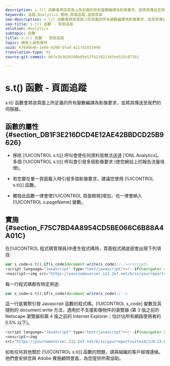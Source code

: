 ```yaml
---
description: s.t() 函數會將該頁面上所定義的所有變數編譯為影像要求，並將其傳送至我們的伺服器。
keywords: 追蹤;Analytics 實施;頁面追蹤;追蹤頁面
seo-description: s.t() 函數會將該頁面上所定義的所有變數編譯為影像要求，並將其傳送至我們的伺服器。
seo-title: s.t() 函數 - 頁面追蹤
solution: Analytics
subtopic: 函數
title: s.t() 函數 - 頁面追蹤
topic: 開發人員和實作
uuid: 67696e46-1e0d-4200-bfad-4217d1023948
translation-type: ht
source-git-commit: 86fe1b3650100a05e52fb2102134fee515c871b1

---
```



# s.t() 函數 - 頁面追蹤

s.t() 函數會將該頁面上所定義的所有變數編譯為影像要求，並將其傳送至我們的伺服器。

## 函數的屬性 {#section_DB1F3E216DCD4E12AE42BBDCD25B9626}

* 移除 [!UICONTROL s.t()] 呼叫會使任何資料皆無法送達 [!DNL Analytics]。多個 [!UICONTROL s.t()] 呼叫會引發多個影像要求 (使您網站上的報告流量倍增)。

* 若您要在單一頁面載入時引發多個影像要求，建議您使用 [!UICONTROL s.tl()] 函數。
* 觸發此函數一律會使[!UICONTROL 頁面檢視]增加，也一律會納入 [!UICONTROL s.pageName] 變數。

## 實施{#section_F75C7BD4A8954CD5BE066C6B88A4A01C}

在[!UICONTROL 程式碼管理員]中產生程式碼時，頁面程式碼底部會出現下列項目: 

```js
var s_code=s.t();if(s_code)document.write(s_code)//--></script> 
<script language="JavaScript" type="text/javascript"><!--if(navigator.appVersion.indexOf('MSIE')>=0)document.write(unescape('%3C')+'\!-'+'-')//--></script> 
<noscript><img src="https://yournameserver.112.2o7.net/b/ss/yourreportsuiteid/1/H.23.6--NS/0" height="1" width="1" border="0" alt="" /></noscript> 
```

每一行程式碼都有特定用途: 

```js
var s_code=s.t();if(s_code)document.write(s_code)//-->
```

這一行是實際引發 Javascript 函數的程式碼。[!UICONTROL s_code] 變數及其隨附的 document.write 方法，適用於不支援影像物件的瀏覽器 (第 3 版之前的 Netscape 瀏覽器和第 4 版之前的 Internet Explorer；估計佔所有網路使用者的 0.5% 以下)。

```js
<script language="JavaScript" type="text/javascript"><!--if(navigator.appVersion.indexOf('MSIE')>=0)document.write(unescape('%3C')+'\!-'+'-')//--></script> 
<noscript><img  
src="https://yournameserver.112.2o7.net/b/ss/yourreportsuiteid/1/H.23.6--NS/0" height="1" width="1" border="0" alt="" />
```

如有任何其他關於 [!UICONTROL s.t()] 函數的問題，請與組織的客戶經理連絡。他們會安排您與 Adobe 實施顧問會面，為您提供所需協助。
